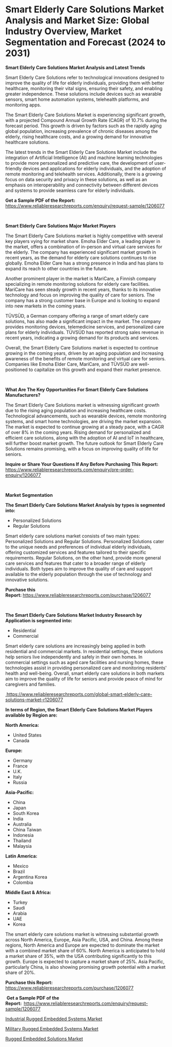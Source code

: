 <p><h1>Smart Elderly Care Solutions Market Analysis and Market Size: Global Industry Overview, Market Segmentation and Forecast (2024 to 2031)</h1></p><p><strong>Smart Elderly Care Solutions Market Analysis and Latest Trends</strong></p>
<p><p>Smart Elderly Care Solutions refer to technological innovations designed to improve the quality of life for elderly individuals, providing them with better healthcare, monitoring their vital signs, ensuring their safety, and enabling greater independence. These solutions include devices such as wearable sensors, smart home automation systems, telehealth platforms, and monitoring apps.</p><p>The Smart Elderly Care Solutions Market is experiencing significant growth, with a projected Compound Annual Growth Rate (CAGR) of 10.7% during the forecast period. This growth is driven by factors such as the rapidly aging global population, increasing prevalence of chronic diseases among the elderly, rising healthcare costs, and a growing demand for innovative healthcare solutions.</p><p>The latest trends in the Smart Elderly Care Solutions Market include the integration of Artificial Intelligence (AI) and machine learning technologies to provide more personalized and predictive care, the development of user-friendly devices and applications for elderly individuals, and the adoption of remote monitoring and telehealth services. Additionally, there is a growing focus on data security and privacy in these solutions, as well as an emphasis on interoperability and connectivity between different devices and systems to provide seamless care for elderly individuals.</p></p>
<p><strong>Get a Sample PDF of the Report:&nbsp;</strong> <a href="https://www.reliableresearchreports.com/enquiry/request-sample/1206077">https://www.reliableresearchreports.com/enquiry/request-sample/1206077</a></p>
<p>&nbsp;</p>
<p><strong>Smart Elderly Care Solutions Major Market Players</strong></p>
<p><p>The Smart Elderly Care Solutions market is highly competitive with several key players vying for market share. Emoha Elder Care, a leading player in the market, offers a combination of in-person and virtual care services for the elderly. The company has experienced significant market growth in recent years, as the demand for elderly care solutions continues to rise globally. Emoha Elder Care has a strong presence in India and has plans to expand its reach to other countries in the future.</p><p>Another prominent player in the market is MariCare, a Finnish company specializing in remote monitoring solutions for elderly care facilities. MariCare has seen steady growth in recent years, thanks to its innovative technology and focus on improving the quality of care for seniors. The company has a strong customer base in Europe and is looking to expand into new markets in the coming years.</p><p>TÜVSÜD, a German company offering a range of smart elderly care solutions, has also made a significant impact in the market. The company provides monitoring devices, telemedicine services, and personalized care plans for elderly individuals. TÜVSÜD has reported strong sales revenue in recent years, indicating a growing demand for its products and services.</p><p>Overall, the Smart Elderly Care Solutions market is expected to continue growing in the coming years, driven by an aging population and increasing awareness of the benefits of remote monitoring and virtual care for seniors. Companies like Emoha Elder Care, MariCare, and TÜVSÜD are well-positioned to capitalize on this growth and expand their market presence.</p></p>
<p>&nbsp;</p>
<p><strong>What Are The Key Opportunities For Smart Elderly Care Solutions Manufacturers?</strong></p>
<p><p>The Smart Elderly Care Solutions market is witnessing significant growth due to the rising aging population and increasing healthcare costs. Technological advancements, such as wearable devices, remote monitoring systems, and smart home technologies, are driving the market expansion. The market is expected to continue growing at a steady pace, with a CAGR of over 8% in the coming years. Rising demand for personalized and efficient care solutions, along with the adoption of AI and IoT in healthcare, will further boost market growth. The future outlook for Smart Elderly Care Solutions remains promising, with a focus on improving quality of life for seniors.</p></p>
<p><strong>Inquire or Share Your Questions If Any Before Purchasing This Report:</strong> <a href="https://www.reliableresearchreports.com/enquiry/pre-order-enquiry/1206077">https://www.reliableresearchreports.com/enquiry/pre-order-enquiry/1206077</a></p>
<p>&nbsp;</p>
<p><strong>Market Segmentation</strong></p>
<p><strong>The Smart Elderly Care Solutions Market Analysis by types is segmented into:</strong></p>
<p><ul><li>Personalized Solutions</li><li>Regular Solutions</li></ul></p>
<p><p>Smart elderly care solutions market consists of two main types: Personalized Solutions and Regular Solutions. Personalized Solutions cater to the unique needs and preferences of individual elderly individuals, offering customized services and features tailored to their specific requirements. Regular Solutions, on the other hand, provide more general care services and features that cater to a broader range of elderly individuals. Both types aim to improve the quality of care and support available to the elderly population through the use of technology and innovative solutions.</p></p>
<p><strong>Purchase this Report:&nbsp;</strong><a href="https://www.reliableresearchreports.com/purchase/1206077">https://www.reliableresearchreports.com/purchase/1206077</a></p>
<p>&nbsp;</p>
<p><strong>The Smart Elderly Care Solutions Market Industry Research by Application is segmented into:</strong></p>
<p><ul><li>Residential</li><li>Commercial</li></ul></p>
<p><p>Smart elderly care solutions are increasingly being applied in both residential and commercial markets. In residential settings, these solutions help seniors live independently and safely in their own homes. In commercial settings such as aged care facilities and nursing homes, these technologies assist in providing personalized care and monitoring residents' health and well-being. Overall, smart elderly care solutions in both markets aim to improve the quality of life for seniors and provide peace of mind for caregivers and families.</p></p>
<p><a href="https://www.reliableresearchreports.com/global-smart-elderly-care-solutions-market-r1206077">&nbsp;https://www.reliableresearchreports.com/global-smart-elderly-care-solutions-market-r1206077</a></p>
<p><strong>In terms of Region, the Smart Elderly Care Solutions Market Players available by Region are:</strong></p>
<p>
    <p> <strong> North America: </strong>
        <ul>
            <li>United States</li>
            <li>Canada</li>
        </ul>
        </p> 
    <p> <strong> Europe: </strong>
        <ul>
            <li>Germany</li>
            <li>France</li>
            <li>U.K.</li>
            <li>Italy</li>
            <li>Russia</li>
        </ul>
        </p> 
    <p> <strong> Asia-Pacific: </strong>
        <ul>
            <li>China</li>
            <li>Japan</li>
            <li>South Korea</li>
            <li>India</li>
            <li>Australia</li>
            <li>China Taiwan</li>
            <li>Indonesia</li>
            <li>Thailand</li>
            <li>Malaysia</li>
        </ul>
        </p> 
    <p> <strong> Latin America: </strong>
        <ul>
            <li>Mexico</li>
            <li>Brazil</li>
            <li>Argentina Korea</li>
            <li>Colombia</li>
        </ul>
        </p> 
    <p> <strong> Middle East & Africa: </strong>
        <ul>
            <li>Turkey</li>
            <li>Saudi</li>
            <li>Arabia</li>
            <li>UAE</li>
            <li>Korea</li>
        </ul>
    </p>
    </p>
<p><p>The smart elderly care solutions market is witnessing substantial growth across North America, Europe, Asia Pacific, USA, and China. Among these regions, North America and Europe are expected to dominate the market with a combined market share of 60%. North America is anticipated to hold a market share of 35%, with the USA contributing significantly to this growth. Europe is expected to capture a market share of 25%. Asia Pacific, particularly China, is also showing promising growth potential with a market share of 20%.</p></p>
<p><strong>Purchase this Report: </strong><a href="https://www.reliableresearchreports.com/purchase/1206077">https://www.reliableresearchreports.com/purchase/1206077</a></p>
<p>&nbsp;<strong>Get a Sample PDF of the Report:&nbsp;&nbsp;</strong><a href="https://www.reliableresearchreports.com/enquiry/request-sample/1206077">https://www.reliableresearchreports.com/enquiry/request-sample/1206077</a></p>
<p><strong></strong></p>
<p><p><a href="https://github.com/JennyferFeil2023/Market-Research-Report-List-2/blob/main/industrial-rugged-embedded-systems-market.md">Industrial Rugged Embedded Systems Market</a></p><p><a href="https://github.com/gracielawharr/Market-Research-Report-List-2/blob/main/military-rugged-embedded-systems-market.md">Military Rugged Embedded Systems Market</a></p><p><a href="https://github.com/edytherolanlouisejk1miz0wig/Market-Research-Report-List-3/blob/main/rugged-embedded-solutions-market.md">Rugged Embedded Solutions Market</a></p></p>